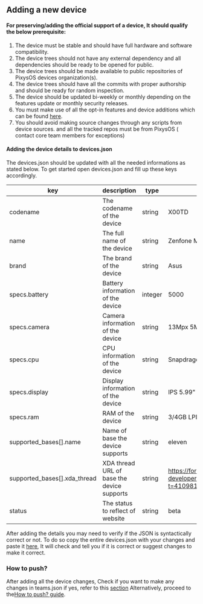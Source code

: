 ## Adding a new device ###

#### For preserving/adding the official support of a device, It should qualify the below prerequisite: ####

1. The device must be stable and should have full hardware and software compatibility.
2. The device trees should not have any external dependency and all dependencies should be ready to be opened for public.
3. The device trees should be made available to public repositories of PixysOS devices organization(s).
4. The device trees should have all the commits with proper authorship and should be ready for random inspection.
5. The device should be updated bi-weekly or monthly depending on the features update or monthly security releases.
6. You must make use of all the opt-in features and device additions which can be found [here](opt-in_features.md).
7. You should avoid making source changes through any scripts from device sources. and all the tracked repos must be from PixysOS ( contact core team members for exceptions)

#### Adding the device details to devices.json ####
The devices.json should be updated with all the needed informations as stated below. To get started open devices.json and fill up these keys accordingly.

|key|description|type|example|needed|
--- | --- | --- | --- | ---
codename|The codename of the device|string|X00TD|yes
name|The full name of the device|string|Zenfone Max Pro M1|yes
brand|The brand of the device|string|Asus|yes
specs.battery|Battery information of the device|integer|5000|yes
specs.camera|Camera information of the device|string|13Mpx 5Mpx + 5Mpx|yes
specs.cpu|CPU information of the device|string|Snapdragon 636|yes
specs.display|Display information of the device|string|IPS 5.99\" 1080p|yes
specs.ram|RAM of the device|string|3/4GB LPDDR4X|yes
supported_bases[].name|Name of base the device supports|string|eleven|yes
supported_bases[].xda_thread|XDA thread URL of base the device supports|string|https://forum.xda-developers.com/showthread.php?t=4109811|no
status|The status to reflect of website|string|beta|no

After adding the details you may need to verify if the JSON is syntactically correct or not. To do so copy the entire devices.json with your changes and paste it [here](https://jsonformatter.curiousconcept.com/), It will check and tell you if it is correct or suggest changes to make it correct.

### How to push? ###
After adding all the device changes, Check if you want to make any changes in teams.json if yes, refer to this [section](adding_a_new_team_member.md) Alternatively, proceed to the[How to push? guide](how_to_push.md).
